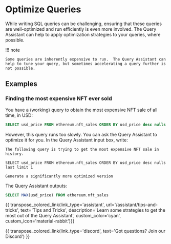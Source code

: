 # Optimize Queries

While writing SQL queries can be challenging, ensuring that these queries are well-optimized and run efficiently is even more involved.  The Query Assistant can help to apply optimization strategies to your queries, where possible.

!!! note

    Some queries are inherently expensive to run.  The Query Assistant can help to tune your query, but sometimes accelerating a query further is not possible.

## Examples

### Finding the most expensive NFT ever sold

You have a (working) query to obtain the most expensive NFT sale of all time, in USD:

```sql
SELECT usd_price FROM ethereum.nft_sales ORDER BY usd_price desc nulls last limit 1
```

However, this query runs too slowly.  You can ask the Query Assistant to optimize it for you.  In the Query Assistant input box, write:

```
The following query is trying to get the most expensive NFT sale in history.

SELECT usd_price FROM ethereum.nft_sales ORDER BY usd_price desc nulls last limit 1

Generate a significantly more optimized version
```

The Query Assistant outputs:

```sql
SELECT MAX(usd_price) FROM ethereum.nft_sales
```

{{ transpose_colored_link(link_type='assistant', url='/assistant/tips-and-tricks', text='Tips and Tricks', description='Learn some strategies to get the most out of the Query Assistant', custom_color='cyan', custom_icon='material-rabbit')}}

{{ transpose_colored_link(link_type='discord', text='Got questions?  Join our Discord') }}